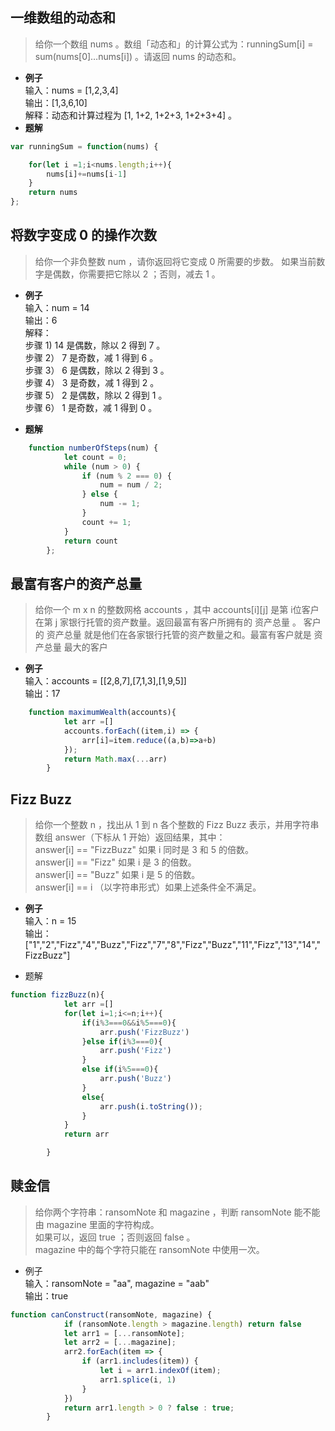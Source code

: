 ## 一维数组的动态和  
> 给你一个数组 nums 。数组「动态和」的计算公式为：runningSum[i] = sum(nums[0]…nums[i]) 。请返回 nums 的动态和。    


-  **例子**  
输入：nums = [1,2,3,4]  
输出：[1,3,6,10]  
解释：动态和计算过程为 [1, 1+2, 1+2+3, 1+2+3+4] 。  
- **题解**  
```js
var runningSum = function(nums) {

    for(let i =1;i<nums.length;i++){
        nums[i]+=nums[i-1]
    }
    return nums
};
```  

## 将数字变成 0 的操作次数  
> 给你一个非负整数 num ，请你返回将它变成 0 所需要的步数。 如果当前数字是偶数，你需要把它除以 2 ；否则，减去 1 。  
- **例子**  
输入：num = 14  
输出：6  
解释：  
步骤 1) 14 是偶数，除以 2 得到 7 。  
步骤 2） 7 是奇数，减 1 得到 6 。  
步骤 3） 6 是偶数，除以 2 得到 3 。  
步骤 4） 3 是奇数，减 1 得到 2 。  
步骤 5） 2 是偶数，除以 2 得到 1 。  
步骤 6） 1 是奇数，减 1 得到 0 。  

- **题解**
```js
    function numberOfSteps(num) {
            let count = 0;
            while (num > 0) {
                if (num % 2 === 0) {
                    num = num / 2;
                } else {
                    num -= 1;
                }
                count += 1;
            }
            return count
        };
```  

## 最富有客户的资产总量  
> 给你一个 m x n 的整数网格 accounts ，其中 accounts[i][j] 是第 i​​​​​​​​​​​​ 位客户在第 j 家银行托管的资产数量。返回最富有客户所拥有的 资产总量 。
>客户的 资产总量 就是他们在各家银行托管的资产数量之和。最富有客户就是 资产总量 最大的客户  
- **例子**  
输入：accounts = [[2,8,7],[7,1,3],[1,9,5]]  
输出：17  
```js
    function maximumWealth(accounts){
            let arr =[]
            accounts.forEach((item,i) => {
                arr[i]=item.reduce((a,b)=>a+b)
            });
            return Math.max(...arr)
        }
```  

## Fizz Buzz  
> 给你一个整数 n ，找出从 1 到 n 各个整数的 Fizz Buzz 表示，并用字符串数组 answer（下标从 1 开始）返回结果，其中：  
>answer[i] == "FizzBuzz" 如果 i 同时是 3 和 5 的倍数。  
>answer[i] == "Fizz" 如果 i 是 3 的倍数。  
>answer[i] == "Buzz" 如果 i 是 5 的倍数。  
>answer[i] == i （以字符串形式）如果上述条件全不满足。  

- **例子**  
输入：n = 15  
输出：["1","2","Fizz","4","Buzz","Fizz","7","8","Fizz","Buzz","11","Fizz","13","14","FizzBuzz"]  

- 题解  
```js
function fizzBuzz(n){
            let arr =[]
            for(let i=1;i<=n;i++){
                if(i%3===0&&i%5===0){
                    arr.push('FizzBuzz')
                }else if(i%3===0){
                    arr.push('Fizz')
                }
                else if(i%5===0){
                    arr.push('Buzz')
                } 
                else{
                    arr.push(i.toString());
                }
            }
            return arr

        }
```  

## 赎金信  
> 给你两个字符串：ransomNote 和 magazine ，判断 ransomNote 能不能由 magazine 里面的字符构成。  
>如果可以，返回 true ；否则返回 false 。  
>magazine 中的每个字符只能在 ransomNote 中使用一次。  
- 例子  
输入：ransomNote = "aa", magazine = "aab"  
输出：true  
```js
function canConstruct(ransomNote, magazine) {
            if (ransomNote.length > magazine.length) return false
            let arr1 = [...ransomNote];
            let arr2 = [...magazine];
            arr2.forEach(item => {
                if (arr1.includes(item)) {
                    let i = arr1.indexOf(item);
                    arr1.splice(i, 1)
                }
            })
            return arr1.length > 0 ? false : true;
        }
```
